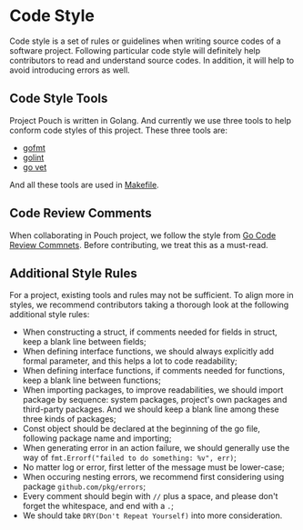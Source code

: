 # Code Style

Code style is a set of rules or guidelines when writing source codes of a software project. Following particular code style will definitely help contributors to read and understand source codes. In addition, it will help to avoid introducing errors as well.

## Code Style Tools

Project Pouch is written in Golang. And currently we use three tools to help conform code styles of this project. These three tools are:

* [gofmt](https://golang.org/cmd/gofmt)
* [golint](https://github.com/golang/lint)
* [go vet](https://golang.org/cmd/vet/)

And all these tools are used in [Makefile](../../Makefile).

## Code Review Comments

When collaborating in Pouch project, we follow the style from [Go Code Review Commnets](https://github.com/golang/go/wiki/CodeReviewComments). Before contributing, we treat this as a must-read.

## Additional Style Rules

For a project, existing tools and rules may not be sufficient. To align more in styles, we recommend contributors taking a thorough look at the following additional style rules:

* When constructing a struct, if comments needed for fields in struct, keep a blank line between fields;
* When defining interface functions, we should always explicitly add formal parameter, and this helps a lot to code readability;
* When defining interface functions, if comments needed for functions, keep a blank line between functions;
* When importing packages, to improve readabilities, we should import package by sequence: system packages, project's own packages and third-party packages. And we should keep a blank line among these three kinds of packages;
* Const object should be declared at the beginning of the go file, following package name and importing;
* When generating error in an action failure, we should generally use the way of `fmt.Errorf("failed to do something: %v", err)`;
* No matter log or error, first letter of the message must be lower-case;
* When occuring nesting errors, we recommend first considering using package `github.com/pkg/errors`;
* Every comment should begin with `//` plus a space, and please don't forget the whitespace, and end with a `.`;
* We should take `DRY(Don't Repeat Yourself)` into more consideration.
